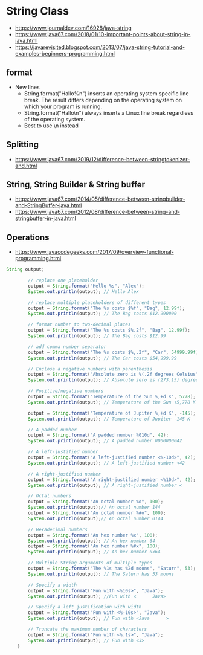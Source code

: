 # String Class

- https://www.journaldev.com/16928/java-string
- https://www.java67.com/2018/01/10-important-points-about-string-in-java.html
- https://javarevisited.blogspot.com/2013/07/java-string-tutorial-and-examples-beginners-programming.html

## format

- New lines
   - String.format("Hallo%n") inserts an operating system specific line break. The result differs depending on the operating system on which your program is running.
   - String.format("Hallo\n") always inserts a Linux line break regardless of the operating system.
   - Best to use \n instead 

## Splitting

- https://www.java67.com/2019/12/difference-between-stringtokenizer-and.html

## String, String Builder & String buffer

- https://www.java67.com/2014/05/difference-between-stringbuilder-and-StringBuffer-java.html
- https://www.java67.com/2012/08/difference-between-string-and-stringbuffer-in-java.html

## Operations

- https://www.javacodegeeks.com/2017/09/overview-functional-programming.html

```java
String output;

        // replace one placeholder
        output = String.format("Hello %s", "Alex");
        System.out.println(output); // Hello Alex

        // replace multiple placeholders of different types
        output = String.format("The %s costs $%f", "Bag", 12.99f);
        System.out.println(output); // The Bag costs $12.990000

        // format number to two-decimal places
        output = String.format("The %s costs $%.2f", "Bag", 12.99f);
        System.out.println(output); // The Bag costs $12.99

        // add comma number separator
        output = String.format("The %s costs $%,.2f", "Car", 54999.99f);
        System.out.println(output); // The Car costs $54,999.99

        // Enclose a negative numbers with parenthesis
        output = String.format("Absolute zero is %(.2f degrees Celsius", -273.15f);
        System.out.println(output); // Absolute zero is (273.15) degrees Celsius

        // Positive/negative numbers
        output = String.format("Temperature of the Sun %,+d K", 5778);
        System.out.println(output); // Temperature of the Sun +5,778 K

        output = String.format("Temperature of Jupiter %,+d K", -145);
        System.out.println(output); // Temperature of Jupiter -145 K

        // A padded number
        output = String.format("A padded number %010d", 42);
        System.out.println(output); // A padded number 0000000042

        // A left-justified number
        output = String.format("A left-justified number <%-10d>", 42);
        System.out.println(output); // A left-justified number <42        >

        // A right-justified number
        output = String.format("A right-justified number <%10d>", 42);
        System.out.println(output); // A right-justified number <        42>

        // Octal numbers
        output = String.format("An octal number %o", 100);
        System.out.println(output);// An octal number 144
        output = String.format("An octal number %#o", 100);
        System.out.println(output);// An octal number 0144

        // Hexadecimal numbers
        output = String.format("An hex number %x", 100);
        System.out.println(output); // An hex number 64
        output = String.format("An hex number %#x", 100);
        System.out.println(output); // An hex number 0x64

        // Multiple String arguments of multiple types
        output = String.format("The %1s has %2d moons", "Saturn", 53);
        System.out.println(output); // The Saturn has 53 moons

        // Specify a width
        output = String.format("Fun with <%10s>", "Java");
        System.out.println(output); //Fun with <      Java>

        // Specify a left justification with width
        output = String.format("Fun with <%-10s>", "Java");
        System.out.println(output); // Fun with <Java      >

        // Truncate the maximum number of characters
        output = String.format("Fun with <%.1s>", "Java");
        System.out.println(output); // Fun with <J>
    }

```

